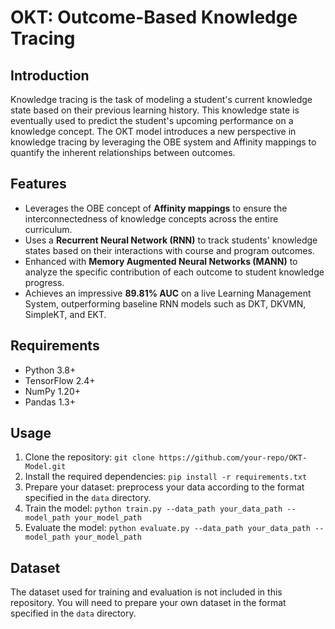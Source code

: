 <!DOCTYPE html>
<html lang="en">
<head>
  <meta charset="UTF-8">
</head>
<body>

  <h1>OKT: Outcome-Based Knowledge Tracing</h1>

  <h2>Introduction</h2>
  <p>
    Knowledge tracing is the task of modeling a student's current knowledge state based on their previous learning history.
    This knowledge state is eventually used to predict the student's upcoming performance on a knowledge concept.
    The OKT model introduces a new perspective in knowledge tracing by leveraging the OBE system and Affinity mappings
    to quantify the inherent relationships between outcomes.
  </p>

  <h2>Features</h2>
  <ul>
    <li>Leverages the OBE concept of <strong>Affinity mappings</strong> to ensure the interconnectedness of knowledge concepts across the entire curriculum.</li>
    <li>Uses a <strong>Recurrent Neural Network (RNN)</strong> to track students' knowledge states based on their interactions with course and program outcomes.</li>
    <li>Enhanced with <strong>Memory Augmented Neural Networks (MANN)</strong> to analyze the specific contribution of each outcome to student knowledge progress.</li>
    <li>Achieves an impressive <strong>89.81% AUC</strong> on a live Learning Management System, outperforming baseline RNN models such as DKT, DKVMN, SimpleKT, and EKT.</li>
  </ul>

  <h2>Requirements</h2>
  <ul>
    <li>Python 3.8+</li>
    <li>TensorFlow 2.4+</li>
    <li>NumPy 1.20+</li>
    <li>Pandas 1.3+</li>
  </ul>

  <h2>Usage</h2>
  <ol>
    <li>Clone the repository: <code>git clone https://github.com/your-repo/OKT-Model.git</code></li>
    <li>Install the required dependencies: <code>pip install -r requirements.txt</code></li>
    <li>Prepare your dataset: preprocess your data according to the format specified in the <code>data</code> directory.</li>
    <li>Train the model: <code>python train.py --data_path your_data_path --model_path your_model_path</code></li>
    <li>Evaluate the model: <code>python evaluate.py --data_path your_data_path --model_path your_model_path</code></li>
  </ol>

  <h2>Dataset</h2>
  <p>
    The dataset used for training and evaluation is not included in this repository.
    You will need to prepare your own dataset in the format specified in the <code>data</code> directory.
  </p>
  <!--
  <h2>License</h2>
  <p>
    This repository is licensed under the MIT License.
    See the <code>LICENSE</code> file for details.
  </p>

  <h2>Citation</h2>
  <p>
    If you use this repository in your research, please cite the following paper:<br>
    <strong>[Your Paper Title]</strong><br>
    [Your Authors]<br>
    [Your Journal/Conference], [Year]
  </p>

  <h2>Acknowledgments</h2>
  <p>
    This work was supported by [Your Funding Agency/Institution].<br>
    We would like to thank [Your Collaborators/Contributors] for their contributions to this project.
  </p>
  -->

</body>
</html>
